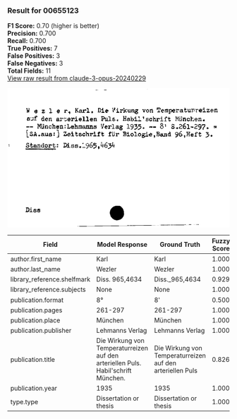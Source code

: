 ### Result for 00655123
**F1 Score:** 0.70 (higher is better)<br>**Precision:** 0.700<br>**Recall:** 0.700<br>**True Positives:** 7<br>**False Positives:** 3<br>**False Negatives:** 3<br>**Total Fields:** 11<br>[View raw result from claude-3-opus-20240229](https://github.com/RISE-UNIBAS/humanities_data_benchmark/blob/main/results/2025-09-02/T0145/request_T0145_00655123.json)

<img src="https://github.com/RISE-UNIBAS/humanities_data_benchmark/blob/main/benchmarks/zettelkatalog/images/00655123.jpg?raw=true" alt="00655123" width="600px">

| Field | Model Response | Ground Truth | Fuzzy Score | Match |
|-------|----------------|--------------|-------------|-------|
| author.first_name | Karl | Karl | 1.000 | ✅ |
| author.last_name | Wezler | Wezler | 1.000 | ✅ |
| library_reference.shelfmark | Diss. 965,4634 | Diss._965,4634 | 0.929 | ❌ |
| library_reference.subjects | None | None | 1.000 | ✅ |
| publication.format | 8° | 8' | 0.500 | ❌ |
| publication.pages | 261-297 | 261-297 | 1.000 | ✅ |
| publication.place | München | München | 1.000 | ✅ |
| publication.publisher | Lehmanns Verlag | Lehmanns Verlag | 1.000 | ✅ |
| publication.title | Die Wirkung von Temperaturreizen auf den arteriellen Puls. Habil'schrift München. | Die Wirkung von Temperaturreizen auf den arteriellen Puls | 0.826 | ❌ |
| publication.year | 1935 | 1935 | 1.000 | ✅ |
| type.type | Dissertation or thesis | Dissertation or thesis | 1.000 | ✅ |
